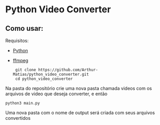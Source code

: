 # Python Video Converter

## Como usar:

Requisitos:
 - [Python](https://www.python.org/downloads/)
 - [ffmpeg](https://ffmpeg.org/download.html)


        git clone https://github.com/Arthur-Matias/python_video_converter.git
        cd python_video_converter
    
Na pasta do repositório crie uma nova pasta chamada videos com os arquivos de video que deseja converter, e então

    python3 main.py
    
Uma nova pasta com o nome de output será criada com seus arquivos convertidos

